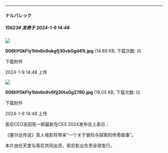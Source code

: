 
*****

####  ナルバレック  
##### 15623#       发表于 2024-1-9 14:48

<img src="https://img.saraba1st.com/forum/202401/09/144817p8zuyd0u6256udmz.jpg" referrerpolicy="no-referrer">

<strong>006hYGkFly1hln6n9ukgfj30vb0gd41t.jpg</strong> (14.88 KB, 下载次数: 0)

下载附件

2024-1-9 14:48 上传

<img src="https://img.saraba1st.com/forum/202401/09/144818dl5eyd57ldcdwn4f.jpg" referrerpolicy="no-referrer">

<strong>006hYGkFly1hln6n9v6fjj30tx0g2780.jpg</strong> (18.05 KB, 下载次数: 0)

下载附件

2024-1-9 14:48 上传

索尼CEO吉田宪一郎最新在CES 2024发布会上表示：

《塞尔达传说》真人电影将带来“一个关于冒险与探索的传奇故事”。

本片由任天堂与索尼共同出资，索尼影业负责全球发行。 ​

